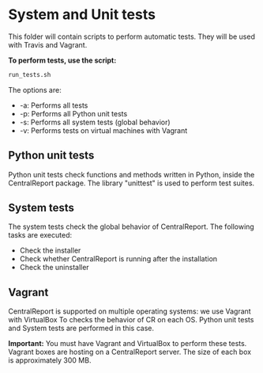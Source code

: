 # System and Unit tests

This folder will contain scripts to perform automatic tests.
They will be used with Travis and Vagrant.


**To perform tests, use the script:**
```bash
run_tests.sh
```

The options are:
* -a: Performs all tests
* -p: Performs all Python unit tests
* -s: Performs all system tests (global behavior)
* -v: Performs tests on virtual machines with Vagrant

## Python unit tests
Python unit tests check functions and methods written in Python, inside the CentralReport package.
The library "unittest" is used to perform test suites.

## System tests
The system tests check the global behavior of CentralReport. The following tasks are executed:
* Check the installer
* Check whether CentralReport is running after the installation
* Check the uninstaller

## Vagrant
CentralReport is supported on multiple operating systems: we use Vagrant with VirtualBox To checks the behavior of CR
on each OS. Python unit tests and System tests are performed in this case.

**Important:** You must have Vagrant and VirtualBox to perform these tests. Vagrant boxes are hosting on a CentralReport
server. The size of each box is approximately 300 MB.
